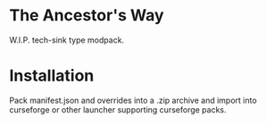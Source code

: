 # The Ancestor's Way

W.I.P. tech-sink type modpack.

# Installation

Pack manifest.json and overrides into a .zip archive and import into curseforge or other launcher supporting curseforge packs.
